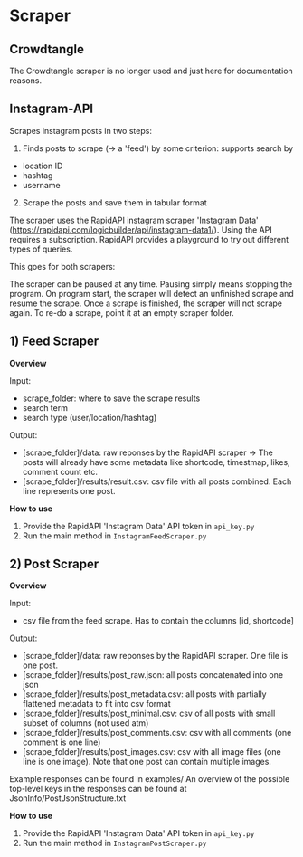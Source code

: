 # Scraper

## Crowdtangle
The Crowdtangle scraper is no longer used and just here for documentation reasons.

## Instagram-API

Scrapes instagram posts in two steps:
1. Finds posts to scrape (-> a 'feed') by some criterion: supports search by 
 - location ID
 - hashtag
 - username
2. Scrape the posts and save them in tabular format

The scraper uses the RapidAPI instagram scraper 'Instagram Data' (https://rapidapi.com/logicbuilder/api/instagram-data1/).
Using the API requires a subscription.
RapidAPI provides a playground to try out different types of queries.

This goes for both scrapers:

The scraper can be paused at any time. Pausing simply means stopping the program. On program start, the scraper will detect an unfinished scrape and resume the scrape.
Once a scrape is finished, the scraper will not scrape again. To re-do a scrape, point it at an empty scraper folder.

## 1) Feed Scraper

**Overview**

Input: 
- scrape_folder: where to save the scrape results
- search term
- search type (user/location/hashtag)

Output:
- [scrape_folder]/data: raw reponses by the RapidAPI scraper
 -> The posts will already have some metadata like shortcode, timestmap, likes, comment count etc.
- [scrape_folder]/results/result.csv: csv file with all posts combined. Each line represents one post. 

**How to use**

1. Provide the RapidAPI 'Instagram Data' API token in `api_key.py`
2. Run the main method in `InstagramFeedScraper.py`

## 2) Post Scraper
**Overview**

Input:
- csv file from the feed scrape. Has to contain the columns [id, shortcode]

Output: 
- [scrape_folder]/data: raw reponses by the RapidAPI scraper. One file is one post.
- [scrape_folder]/results/post_raw.json: all posts concatenated into one json
- [scrape_folder]/results/post_metadata.csv: all posts with partially flattened metadata to fit into csv format
- [scrape_folder]/results/post_minimal.csv: csv of all posts with small subset of columns (not used atm)
- [scrape_folder]/results/post_comments.csv: csv with all comments (one comment is one line)
- [scrape_folder]/results/post_images.csv: csv with all image files (one line is one image). Note that one post can contain multiple images.

Example responses can be found in examples/
An overview of the possible top-level keys in the responses can be found at JsonInfo/PostJsonStructure.txt

**How to use**

1. Provide the RapidAPI 'Instagram Data' API token in `api_key.py`
2. Run the main method in `InstagramPostScraper.py`

